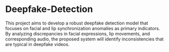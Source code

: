 # Deepfake-Detection
This project aims to develop a robust deepfake detection model that focuses on facial and             lip synchronization anomalies as primary indicators. By analyzing discrepancies in facial expressions, lip movements, and corresponding audio, the proposed system will identify inconsistencies that are typical in deepfake videos.
